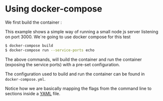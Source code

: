 # Using docker-compose

We first build the container :

This example shows a simple way of running a small node js server listening on port 3000. We´re going to use docker compose for this test 

```sh
$ docker-compose build
$ docker-compose run --service-ports echo
```

The above commands, will build the container and run the container (exposing the service ports) with a pre-set configuration. 

The configuration used to build and run the container can be found in `docker-compose.yml`.

Notice how we are basically mapping the flags from the command line to sections inside a [YAML](http://www.yaml.org/start.html) file.

